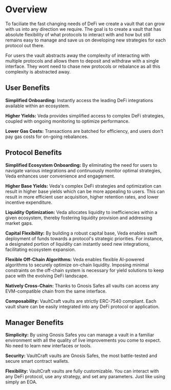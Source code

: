 # Overview
To faciliate the fast changing needs of DeFi we create a vault that can grow with us into any direction we require. The goal is to create a vault that has absolute flexibility of what protocols to interact with and how but still remains easy to manage and save us on developing new strategies for each protocol out there.

For users the vault abstracts away the complexity of interacting with multiple protocols and allows them to deposit and withdraw with a single interface. They wont need to chase new protocols or rebalance as all this complexity is abstracted away.

## User Benefits
**Simplified Onboarding:** Instantly access the leading DeFi integrations available within an ecosystem.

**Higher Yields:** Veda provides simplified access to complex DeFi strategies, coupled with ongoing monitoring to optimize performance.

**Lower Gas Costs:** Transactions are batched for efficiency, and users don't pay gas costs for on-going rebalances.

## Protocol Benefits
**Simplified Ecosystem Onboarding:** By eliminating the need for users to navigate various integrations and continuously monitor optimal strategies, Veda enhances user convenience and engagement. 

**Higher Base Yields:** Veda's complex DeFi strategies and optimization can result in higher base yields which can be more appealing to users. This can result in more efficient user acquisition, higher retention rates, and lower incentive expenditure.

**Liquidity Optimization:** Veda allocates liquidity to inefficiencies within a given ecosystem, thereby fostering liquidity provision and addressing market gaps.

**Capital Flexibility:** By building a robust capital base, Veda enables swift deployment of funds towards a protocol's strategic priorities. For instance, a designated portion of liquidity can instantly seed new integrations, facilitating ecosystem expansion.

**Flexible Off-Chain Algorithms:** Veda enables flexible AI-powered algorithms to securely optimize on-chain liquidity. Imposing minimal constraints on the off-chain system is necessary for yield solutions to keep pace with the evolving DeFi landscape. 

**Natively Cross-Chain:** Thanks to Gnosis Safes all vaults can access any EVM-compatible chain from the same interface.

**Composability:** VaultCraft vaults are strictly ERC-7540 compliant. Each vault share can be easily integrated into any DeFi protocol or application.


## Manager Benefits
**Simplicity:** By using Gnosis Safes you can manage a vault in a familiar environment with all the quality of live improvements you come to expect. No need to learn new interfaces or tools.

**Security:** VaultCraft vaults are Gnosis Safes, the most battle-tested and secure smart contract wallets.

**Flexibility:** VaultCraft vaults are fully customizable. You can interact with any DeFi protocol, use any strategy, and set any parameters. Just like using simply an EOA.